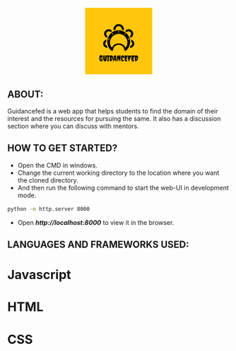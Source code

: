 
<p align="center">
    <a href="" target="_blank">
        <img width="30%" height="50%" src="images\guidanceFED.png"  >
    </a>
   </p>


## ABOUT:
Guidancefed is a web app that helps students to find the domain of their interest and the resources for pursuing the same. It also has a discussion section where you can discuss with mentors.


## HOW TO GET STARTED?

- Open the CMD in windows.
- Change the current working directory to the location where you want the cloned directory.
- And then run the following command to start the web-UI in development mode.
```sh
python -m http.server 8000
```
- Open ***http://localhost:8000*** to view it in the browser.

## LANGUAGES AND FRAMEWORKS USED:

 <div>
  <h1>Javascript</h1>
  <h1>HTML</h1>
  <h1>CSS</h1>
 </div>


</br>
</br>



